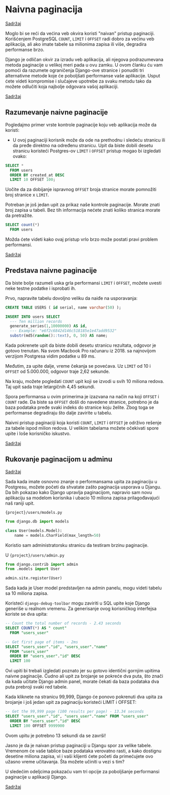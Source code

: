 
# Naivna paginacija

[Sadržaj](00_sadrzaj.md)

Moglo bi se reći da većina veb okvira koristi "naivan" pristup paginaciji. Korišćenjem  PostgreSQL `COUNT`, `LIMIT` i `OFFSET` radi dobro za većinu veb aplikacija, ali ako imate tabele sa milionima zapisa ili više, degradira performanse brzo.

Django je odličan okvir za izradu veb aplikacija, ali njegova podrazumevana metoda paginacije u velikoj meri pada u ovu zamku. U ovom članku ću vam pomoći da razumete ograničenja Django-ove stranice i ponuditi tri alternativne metode koje će poboljšati performanse vaše aplikacije. Usput ćete videti kompromise i slučajeve upotrebe za svaku metodu tako da možete odlučiti koja najbolje odgovara vašoj aplikaciji.

[Sadržaj](00_sadrzaj.md)

## Razumevanje naivne paginacije

Pogledajmo primer vrste kontrole paginacije koju veb aplikacija može da koristi:

- U ovoj paginaciji korisnik može da ode na prethodnu i sledeću stranicu ili da pređe direktno na određenu stranicu. Upit da biste dobili desetu stranicu koristeći Postgres-ov `LIMIT` i `OFFSET` pristup mogao bi izgledati ovako:

```sql
SELECT *
  FROM users
  ORDER BY created_at DESC
  LIMIT 10 OFFSET 100;
```

Uočite da za dobijanje ispravnog `OFFSET` broja stranice morate pomnožiti broj stranice x `LIMIT`.

Potreban je još jedan upit za prikaz naše kontrole paginacije. Morate znati broj zapisa u tabeli. Bez tih informacija nećete znati koliko stranica morate da pretražite.

```sql
SELECT count(*) 
  FROM users
```

Možda ćete videti kako ovaj pristup vrlo brzo može postati pravi problem performansi.

[Sadržaj](00_sadrzaj.md)

## Predstava naivne paginacije

Da biste bolje razumeli uska grla performansi `LIMIT` i `OFFSET`, možete uvesti neke testne podatke i isprobati ih.

Prvo, napravite tabelu dovoljno veliku da naiđe na usporavanja:

```sql
CREATE TABLE USERS ( id serial, name varchar(50) );

INSERT INTO users SELECT
  --- Ten million records 
  generate_series(1,10000000) AS id,
  --- Example: "e6f2c6842d146c518185e1e47add9532"
  substr(md5(random()::text), 0, 50) AS name;
```

Kada pokrenete upit da biste dobili desetu stranicu rezultata, odgovor je gotovo trenutan. Na svom Macbook Pro računaru iz 2018. sa najnovijom verzijom Postgresa vidim podatke u 89 ms.

Međutim, za upite dalje, vreme čekanja se povećava. Uz `LIMIT` od 10 i `OFFSET` od 5.000.000, odgovor traje 2,62 sekunde.

Na kraju, možete pogledati `COUNT` upit koji se izvodi u svih 10 miliona redova. Taj upit sada traje letargičnih 4,45 sekundi.

Spora performansa u ovim primerima je izazvana na način na koji `OFFSET` i `COUNT` rade. Da biste sa `OFFSET` došli do navedene stranice, potrebno je da baza podataka pređe svaki indeks do stranice koju želite. Zbog toga se performanse degradiraju što dalje zavirite u tabelu.

Naivni pristup paginaciji koja koristi `COUNT`, `LIMIT` i `OFFSET` je održivo rešenje za tabele ispod milion redova. U velikim tabelama možete očekivati spore upite i loše korisničko iskustvo.

[Sadržaj](00_sadrzaj.md)

## Rukovanje paginacijom u adminu

[Sadržaj](00_sadrzaj.md)

Sada kada imate osnovno znanje o performansama upita za paginaciju u Postgresu, možete početi da shvatate zašto paginacija usporava u Djangu. Da bih pokazao kako Django upravlja paginacijom, napravio sam novu aplikaciju sa modelom korisnika i ubacio 10 miliona zapisa prilagođavajući naš raniji upit.

`{project}/users/models.py`

```py
from django.db import models

class User(models.Model):
    name = models.CharField(max_length=50)
```

Koristio sam administratorsku stranicu da testiram brzinu paginacije.

U `{project}/users/admin.py`

```py
from django.contrib import admin 
from .models import User

admin.site.register(User)
```

Sada kada je User model predstavljen na admin panelu, mogu videti tabelu sa 10 miliona zapisa.

Koristeći `django-debug-toolbar` mogu zaviriti u SQL upite koje Django generiše u realnom vremenu. Za generisanje ovog korisničkog interfejsa
koriste se dva upita:

```sql
-- Count the total number of records - 2.43 seconds
SELECT COUNT(*) AS " count" 
  FROM "users_user"

-- Get first page of items - 2ms
SELECT "users_user"."id", "users_user"."name" 
  FROM "users_user"
  ORDER BY "users_user"."id" DESC 
  LIMIT 100
```

Ovi upiti bi trebali izgledati poznato jer su gotovo identični gornjim upitima naivne paginacije. Čudno ali upit za brojanje se pokreće dva puta, što znači da kada učitate Django admin panel, morate čekati da baza podataka dva puta prebroji svaki red tabele.

Kada kliknete na stranicu 99,999, Django će ponovo pokrenuti dva upita za brojanje i još jedan upit za paginaciju koristeći LIMIT i OFFSET:

```sql
-- Get the 99,999 page (100 results per page) - 13.34 seconds
SELECT "users_user"."id", "users_user"."name" FROM "users_user"
  ORDER BY "users_user"."id" DESC
  LIMIT 100 OFFSET 9999900
```

Ovom upitu je potrebno 13 sekundi da se završi!

Jasno je da je naivan pristup paginaciji u Djangu spor za velike tabele. Vremenom će vaše tablice baze podataka verovatno rasti, a kako dostignu desetine miliona zapisa, vi i vaši klijenti ćete početi da primećujete ovo užasno vreme učitavanja. Šta možete učiniti u vezi s tim?

U sledećim odeljcima pokazaću vam tri opcije za poboljšanje performansi paginacije u aplikaciji Django.

[Sadržaj](00_sadrzaj.md)
